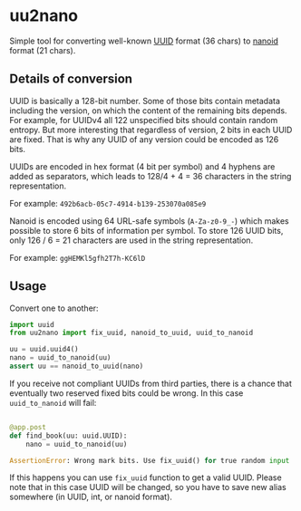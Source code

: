 # uu2nano

Simple tool for converting well-known [UUID](https://datatracker.ietf.org/doc/html/rfc4122)
format (36 chars) to [nanoid](https://pypi.org/project/nanoid/) format (21 chars).


## Details of conversion

UUID is basically a 128-bit number. Some of those bits contain metadata including
the version, on which the content of the remaining bits depends.
For example, for UUIDv4 all 122 unspecified bits should contain random entropy.
But more interesting that regardless of version, 2 bits in each UUID are fixed.
That is why any UUID of any version could be encoded as 126 bits.

UUIDs are encoded in hex format (4 bit per symbol) and 4 hyphens are added
as separators, which leads to 128/4 + 4 = 36 characters in the string representation.

For example: `492b6acb-05c7-4914-b139-253070a085e9`

Nanoid is encoded using 64 URL-safe symbols (`A-Za-z0-9_-`) which makes possible
to store 6 bits of information per symbol. To store 126 UUID bits, only 
126 / 6 = 21 characters are used in the string representation.

For example: `ggHEMKl5gfh2T7h-KC6lD`


## Usage

Convert one to another:

```python
import uuid
from uu2nano import fix_uuid, nanoid_to_uuid, uuid_to_nanoid

uu = uuid.uuid4()
nano = uuid_to_nanoid(uu)
assert uu == nanoid_to_uuid(nano)
```

If you receive not compliant UUIDs from third parties, there is a chance that eventually
two reserved fixed bits could be wrong. In this case `uuid_to_nanoid` will fail:

```python

@app.post
def find_book(uu: uuid.UUID):
    nano = uuid_to_nanoid(uu)

AssertionError: Wrong mark bits. Use fix_uuid() for true random input
```

If this happens you can use `fix_uuid` function to get a valid UUID.
Please note that in this case UUID will be changed, so you have to save
new alias somewhere (in UUID, int, or nanoid format).

